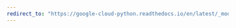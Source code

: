 ```yaml
---
redirect_to: "https://google-cloud-python.readthedocs.io/en/latest/_modules/google/cloud/container_v1/gapic/cluster_manager_client.html"
---
```

